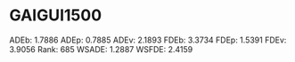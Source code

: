 # GAIGUI1500

ADEb: 1.7886
ADEp: 0.7885
ADEv: 2.1893
FDEb: 3.3734
FDEp: 1.5391
FDEv: 3.9056
Rank: 685
WSADE: 1.2887
WSFDE: 2.4159